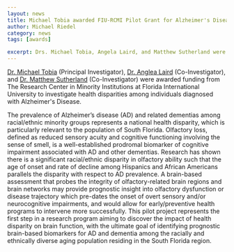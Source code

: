 ```yaml
---
layout: news
title: Michael Tobia awarded FIU-RCMI Pilot Grant for Alzheimer's Disease research
author: Michael Riedel
category: news
tags: [awards]

excerpt: Drs. Michael Tobia, Angela Laird, and Matthew Sutherland were awarded funding to investigate health disparities among individuals diagnosed with Alzheimer's Disease.
---
```

[Dr. Michael Tobia](/team/tobia-michael) (Principal Investigator), [Dr. Anglea Laird](/team/laird-anglea) (Co-Investigator), and [Dr. Matthew Sutherland](/team/sutherland-matthew) (Co-Investigator) were awarded funding from The Research Center in Minority Institutions at Florida International University to investigate health disparities among individuals diagnosed with Alzheimer's Disease.

The prevalence of Alzheimer’s disease (AD) and related dementias among racial/ethnic minority groups represents a national health disparity, which is particularly relevant to the population of South Florida. Olfactory loss, defined as reduced sensory acuity and cognitive functioning involving the sense of smell, is a well-established prodromal biomarker of cognitive impairment associated with AD and other dementias. Research has shown there is a significant racial/ethnic disparity in olfactory ability such that the age of onset and rate of decline among Hispanics and African Americans parallels the disparity with respect to AD prevalence. A brain-based assessment that probes the integrity of olfactory-related brain regions and brain networks may provide prognostic insight into olfactory dysfunction or disease trajectory which pre-dates the onset of overt sensory and/or neurocognitive impairments, and would allow for early/preventive health programs to intervene more successfully. This pilot project represents the first step in a research program aiming to discover the impact of health disparity on brain function, with the ultimate goal of identifying prognostic brain-based biomarkers for AD and dementia among the racially and ethnically diverse aging population residing in the South Florida region.
